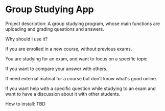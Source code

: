 # Group Studying App

Project description:
A group studying program, whose main functions are uploading and grading questions 
and answers.

Why should i use it?

If you are enrolled in a new course, without previous exams.  

You are studying for an exam, and want to focus on a specific topic

If you want to compare your answer with others.

If need external matirial for a course but don't know what's good online.

If you want help with a specific question while studying to an exam and want to have a discussion about it with other students.



How to install:
TBD

